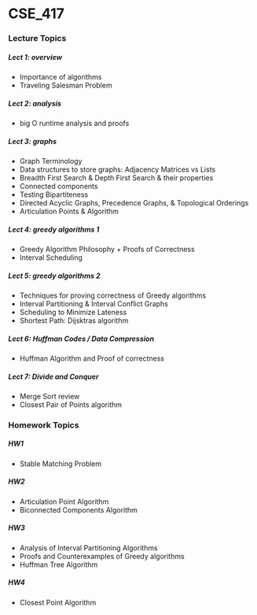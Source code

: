 # CSE_417


### Lecture Topics

##### Lect 1: overview
- Importance of algorithms
- Traveling Salesman Problem

##### Lect 2: analysis
- big O runtime analysis and proofs

##### Lect 3: graphs
- Graph Terminology
- Data structures to store graphs: Adjacency Matrices vs Lists
- Breadth First Search & Depth First Search & their properties
- Connected components
- Testing Bipartiteness
- Directed Acyclic Graphs, Precedence Graphs, & Topological Orderings
- Articulation Points & Algorithm

##### Lect 4: greedy algorithms 1
- Greedy Algorithm Philosophy + Proofs of Correctness
- Interval Scheduling

##### Lect 5: greedy algorithms 2

- Techniques for proving correctness of Greedy algorithms
- Interval Partitioning & Interval Conflict Graphs
- Scheduling to Minimize Lateness
- Shortest Path: Dijsktras algorithm

##### Lect 6: Huffman Codes / Data Compression
- Huffman Algorithm and Proof of correctness


##### Lect 7: Divide and Conquer
- Merge Sort review
- Closest Pair of Points algorithm


### Homework Topics


##### HW1
- Stable Matching Problem 

##### HW2
- Articulation Point Algorithm
- Biconnected Components Algorithm

##### HW3
- Analysis of Interval Partitioning Algorithms
- Proofs and Counterexamples of Greedy algorithms
- Huffman Tree Algorithm

##### HW4
- Closest Point Algorithm

